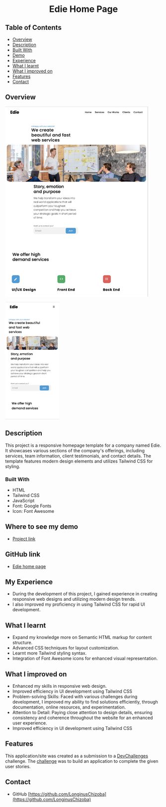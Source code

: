 
<!-- Please update value in the {}  -->

<h1 align="center"> Edie Home Page</h1>


<!-- TABLE OF CONTENTS -->

## Table of Contents

- [Overview](#overview)
- [Description](#decription)
- [Built With](#built-with)
- [Demo](#demo)
- [Experience](#experience)
- [What I learnt](#WhatIlearnt)
- [What I improved on](#WhatIimprovedon)
- [Features](#features)
- [Contact](#contact)

<!-- OVERVIEW -->

## Overview

<img width="460" alt="Desktop" src="https://raw.githubusercontent.com/LonginusChizoba/hackerton/main/Edie_Homepage/src/img/web-screen.jpg">

<img width="174" alt="Mobile" src="https://raw.githubusercontent.com/LonginusChizoba/hackerton/main/Edie_Homepage/src/img/mobile-screen.jpg"><br>


<!-- Description -->

## Description
This project is a responsive homepage template for a company named Edie. It showcases various sections of the company's offerings, including services, team information, client testimonials, and contact details. The template features modern design elements and utilizes Tailwind CSS for styling.

### Built With

<!-- This section should list any major frameworks that you built your project using. Here are a few examples.-->

- HTML
- Tailwind CSS
- JavaScript
- Font: Google Fonts
- Icon: Font Awesome

<!-- Demo -->

## Where to see my demo
  - [Project link](https://illustrious-moxie-80da01.netlify.app/edie_homepage/src/)

## GitHub link

  - [Edie home page](https://github.com/LonginusChizoba/hackerton/tree/main/Edie_Homepage)


## My Experience
  - During the development of this project, I gained experience in creating responsive web designs and utilizing modern design trends. 
  - I also improved my proficiency in using Tailwind CSS for rapid UI development.


## What I learnt
 - Expand my knowledge more on Semantic HTML markup for content structure.
- Advanced CSS techniques for layout customization.
- Learnt more Tailwind styling syntax.
- Integration of Font Awesome icons for enhanced visual representation.

## What I improved on
- Enhanced my skills in responsive web design.
- Improved efficiency in UI development using Tailwind CSS
- Problem-solving Skills: Faced with various challenges during development, I improved my ability to find solutions efficiently, through documentation, online resources, and experimentation.
- Attention to Detail: Paying close attention to design details, ensuring consistency and coherence throughout the website for an enhanced user experience.
- Improved efficiency in UI development using Tailwind CSS


## Features

<!-- List the features of your application or follow the template. Don't share the figma file here :) -->

This application/site was created as a submission to a [DevChallenges](https://devchallenges.io/challenges) challenge. The [challenge](https://devchallenges.io/challenges/wBunSb7FPrIepJZAg0sY) was to build an application to complete the given user stories.

## Contact

- GitHub [https://github.com/LonginusChizoba](https://github.com/LonginusChizoba)
